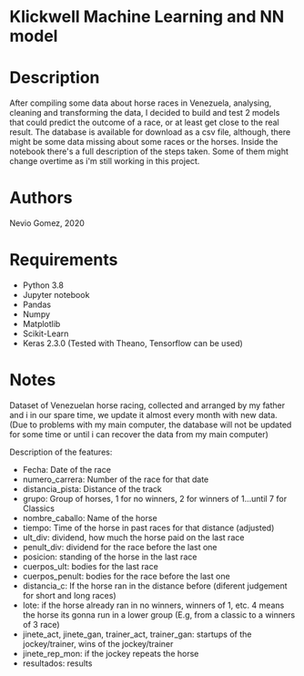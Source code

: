 
Klickwell Machine Learning and NN model
=======================================

Description
===========

After compiling some data about horse races in Venezuela, analysing, cleaning and transforming the data, I decided to build and test 2 models that could predict the outcome of a race, or at least get close to the real result. The database is available for download as a csv file, although, there might be some data missing about some races or the horses. Inside the notebook there's a full description of the steps taken. Some of them might change overtime as i'm still working in this project.

Authors
=======

Nevio Gomez, 2020

Requirements
============

* Python 3.8
* Jupyter notebook
* Pandas
* Numpy
* Matplotlib
* Scikit-Learn
* Keras 2.3.0 (Tested with Theano, Tensorflow can be used)

Notes
=====

Dataset of Venezuelan horse racing, collected and arranged by my father and i in our spare time, we update it almost every month with new data. (Due to problems with my main computer, the database will not be updated for some time or until i can recover the data from my main computer)

Description of the features:
- Fecha: Date of the race 
- numero_carrera: Number of the race for that date
- distancia_pista: Distance of the track
- grupo: Group of horses, 1 for no winners, 2 for winners of 1...until 7 for Classics
- nombre_caballo: Name of the horse
- tiempo: Time of the horse in past races for that distance (adjusted)
- ult_div: dividend, how much the horse paid on the last race
- penult_div: dividend for the race before the last one
- posicion: standing of the horse in the last race
- cuerpos_ult: bodies for the last race
- cuerpos_penult: bodies for the race before the last one
- distancia_c: If the horse ran in the distance before (diferent judgement for short and long races)
- lote: if the horse already ran in no winners, winners of 1, etc. 4 means the horse its gonna run in a lower group
(E.g, from a classic to a winners of 3 race)
- jinete_act, jinete_gan, trainer_act, trainer_gan: startups of the jockey/trainer, wins of the jockey/trainer
- jinete_rep_mon: if the jockey repeats the horse
- resultados: results
